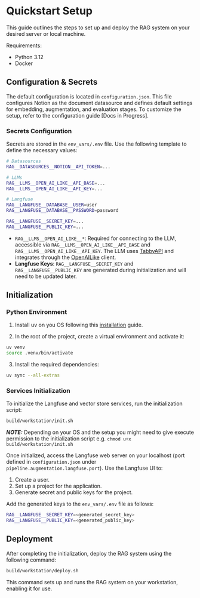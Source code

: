 # Quickstart Setup

This guide outlines the steps to set up and deploy the RAG system on your desired server or local machine.

Requirements:

 - Python 3.12
 - Docker

## Configuration & Secrets

The default configuration is located in `configuration.json`. This file configures Notion as the document datasource and defines default settings for embedding, augmentation, and evaluation stages. To customize the setup, refer to the configuration guide [Docs in Progress].

### Secrets Configuration

Secrets are stored in the `env_vars/.env` file. Use the following template to define the necessary values:

```sh
# Datasources
RAG__DATASOURCES__NOTION__API_TOKEN=...

# LLMs
RAG__LLMS__OPEN_AI_LIKE__API_BASE=...
RAG__LLMS__OPEN_AI_LIKE__API_KEY=...

# Langfuse
RAG__LANGFUSE__DATABASE__USER=user
RAG__LANGFUSE__DATABASE__PASSWORD=password

RAG__LANGFUSE__SECRET_KEY=...
RAG__LANGFUSE__PUBLIC_KEY=...
```

- `RAG__LLMS__OPEN_AI_LIKE__*`: Required for connecting to the LLM, accessible via `RAG__LLMS__OPEN_AI_LIKE__API_BASE` and `RAG__LLMS__OPEN_AI_LIKE__API_KEY`. The LLM uses [TabbyAPI](https://api-docs.tabby.ai/) and integrates through the [OpenAILike](https://docs.llamaindex.ai/en/stable/api_reference/llms/openai_like/) client.
- **Langfuse Keys**: `RAG__LANGFUSE__SECRET_KEY` and `RAG__LANGFUSE__PUBLIC_KEY` are generated during initialization and will need to be updated later.


## Initialization

### Python Environment

1. Install uv on you OS following this [installation](https://docs.astral.sh/uv/getting-started/installation/) guide.

2. In the root of the project, create a virtual environment and activate it:

```sh
uv venv
source .venv/bin/activate
```

3. Install the required dependencies:

```sh
uv sync --all-extras
```

### Services Initialization

To initialize the Langfuse and vector store services, run the initialization script:

```sh
build/workstation/init.sh
```

**_NOTE:_**  Depending on your OS and the setup you might need to give execute permission to the initialization script e.g. `chmod u+x build/workstation/init.sh`

Once initialized, access the Langfuse web server on your localhost (port defined in `configuration.json` under `pipeline.augmentation.langfuse.port`). Use the Langfuse UI to:

1. Create a user.
2. Set up a project for the application.
3. Generate secret and public keys for the project.

Add the generated keys to the `env_vars/.env` file as follows:

```sh
RAG__LANGFUSE__SECRET_KEY=<generated_secret_key>
RAG__LANGFUSE__PUBLIC_KEY=<generated_public_key>
```


## Deployment

After completing the initialization, deploy the RAG system using the following command:

```sh
build/workstation/deploy.sh
```

This command sets up and runs the RAG system on your workstation, enabling it for use.
